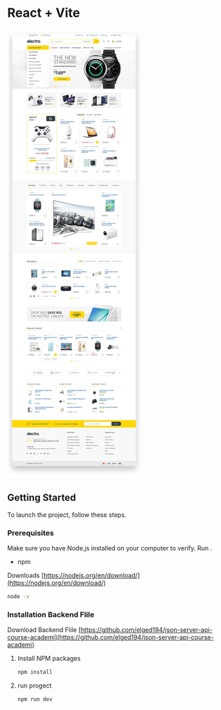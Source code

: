 # React + Vite

<img src="./public/Frontend (1).jpg">


<!-- GETTING STARTED -->

## Getting Started

To launch the project, follow these steps.

### Prerequisites

Make sure you have Node.js installed on your computer to verify. Run .

- npm

Downloads [https://nodejs.org/en/download/](https://nodejs.org/en/download/)

```sh
node -v
```

### Installation Backend Flile

Download Backend Flile [https://github.com/elged194/json-server-api-course-academi](https://github.com/elged194/json-server-api-course-academi)

1. Install NPM packages
   ```sh
   npm install
   ```
2. run progect
   ```sh
   npm run dev
   ```